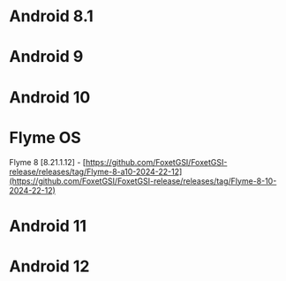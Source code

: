 # Android 8.1

# Android 9

# Android 10
# Flyme OS
Flyme 8 [8.21.1.12] - [https://github.com/FoxetGSI/FoxetGSI-release/releases/tag/Flyme-8-a10-2024-22-12](https://github.com/FoxetGSI/FoxetGSI-release/releases/tag/Flyme-8-10-2024-22-12)

# Android 11

# Android 12
